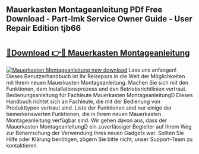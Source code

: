 ## Mauerkasten Montageanleitung PDf Free Download - Part-lmk Service Owner Guide - User Repair Edition tjb66

# <h2><a href="http://df8al7.blite.top/?on=Mauerkasten+Montageanleitung">🔗Download 👉🔴 Mauerkasten Montageanleitung</a></h2>

[![Mauerkasten Montageanleitung new download](https://i.imgur.com/lujVjoI.png)](http://df8al7.blite.top/?on=Mauerkasten+Montageanleitung)
Lass uns anfangen! Dieses Benutzerhandbuch ist Ihr Reisepass in die Welt der Möglichkeiten mit Ihrem neuen Mauerkasten Montageanleitung. Machen Sie sich mit den Funktionen, dem Installationsprozess und den Betriebsrichtlinien vertraut. Bedienungsanleitung für Fachleute Mauerkasten MontageanleitungD Dieses Handbuch richtet sich an Fachleute, die mit der Bedienung von Produkttypen vertraut sind. Liste der Funktionen sind nur einige der bemerkenswerten Funktionen, die in Ihrem neuen Mauerkasten Montageanleitung verfügbar sind. Wir gehen davon aus, dass der Mauerkasten MontageanleitungD ein zuverlässiger Begleiter auf Ihrem Weg zur Beherrschung der Verwendung Ihres neuen Gadgets war. Sollten Sie Hilfe oder Klärung benötigen, zögern Sie bitte nicht, unser Support-Team zu kontaktieren.
